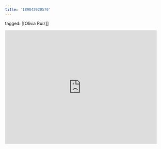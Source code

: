 ```yaml
---
title: '189843920570'
---
```

tagged: [[Olivia Ruiz]]
<iframe allow="accelerometer; autoplay; clipboard-write; encrypted-media; gyroscope; picture-in-picture" allowfullscreen="" frameborder="0" height="375" id="youtube_iframe" src="https://www.youtube.com/embed/u2uKaPeeDTs?feature=oembed&amp;enablejsapi=1&amp;origin=https://safe.txmblr.com&amp;wmode=opaque" width="500"></iframe>